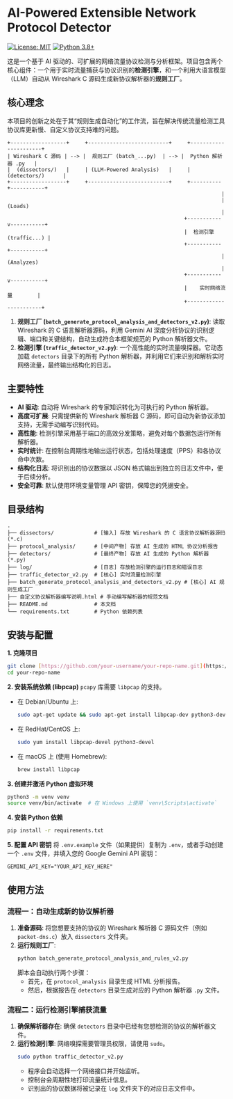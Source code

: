# AI-Powered Extensible Network Protocol Detector

[![License: MIT](https://img.shields.io/badge/License-MIT-yellow.svg)](https://opensource.org/licenses/MIT)
[![Python 3.8+](https://img.shields.io/badge/python-3.8+-blue.svg)](https://www.python.org/downloads/)

这是一个基于 AI 驱动的、可扩展的网络流量协议检测与分析框架。项目包含两个核心组件：一个用于实时流量捕获与协议识别的**检测引擎**，和一个利用大语言模型（LLM）自动从 Wireshark C 源码生成新协议解析器的**规则工厂**。

## 核心理念

本项目的创新之处在于其“规则生成自动化”的工作流，旨在解决传统流量检测工具协议库更新慢、自定义协议支持难的问题。

```
+------------------+     +--------------------------+     +----------------------+
| Wireshark C 源码 | --> |  规则工厂 (batch_...py)  | --> |  Python 解析器 .py   |
|  (dissectors/)   |     | (LLM-Powered Analysis)   |     |    (detectors/)      |
+------------------+     +--------------------------+     +----------+-----------+
                                                                     |
                                                                     | (Loads)
                                                                     |
                                                         +-----------v-----------+
                                                         |  检测引擎 (traffic...) |
                                                         +-----------+-----------+
                                                                     | (Analyzes)
                                                                     |
                                                         +-----------v-----------+
                                                         |    实时网络流量        |
                                                         +-----------------------+
```

1.  **规则工厂 (`batch_generate_protocol_analysis_and_detectors_v2.py`)**: 读取 Wireshark 的 C 语言解析器源码，利用 Gemini AI 深度分析协议的识别逻辑、端口和关键结构，自动生成符合本框架规范的 Python 解析器文件。
2.  **检测引擎 (`traffic_detector_v2.py`)**: 一个高性能的实时流量嗅探器。它动态加载 `detectors` 目录下的所有 Python 解析器，并利用它们来识别和解析实时网络流量，最终输出结构化的日志。

## 主要特性

- **AI 驱动**: 自动将 Wireshark 的专家知识转化为可执行的 Python 解析器。
- **高度可扩展**: 只需提供新的 Wireshark 解析器 C 源码，即可自动为新协议添加支持，无需手动编写识别代码。
- **高性能**: 检测引擎采用基于端口的高效分发策略，避免对每个数据包运行所有解析器。
- **实时统计**: 在控制台周期性地输出运行状态，包括处理速度（PPS）和各协议命中次数。
- **结构化日志**: 将识别出的协议数据以 JSON 格式输出到独立的日志文件中，便于后续分析。
- **安全可靠**: 默认使用环境变量管理 API 密钥，保障您的凭据安全。

## 目录结构

```
.
├── dissectors/             # [输入] 存放 Wireshark 的 C 语言协议解析器源码 (*.c)
├── protocol_analysis/      # [中间产物] 存放 AI 生成的 HTML 协议分析报告
├── detectors/              # [最终产物] 存放 AI 生成的 Python 解析器 (*.py)
├── log/                    # [日志] 存放检测引擎的运行日志和错误日志
├── traffic_detector_v2.py  # [核心] 实时流量检测引擎
├── batch_generate_protocol_analysis_and_detectors_v2.py # [核心] AI 规则生成工厂
├── 自定义协议解析器编写说明.html # 手动编写解析器的规范文档
├── README.md               # 本文档
└── requirements.txt        # Python 依赖列表
```

## 安装与配置

**1. 克隆项目**
```bash
git clone [https://github.com/your-username/your-repo-name.git](https://github.com/your-username/your-repo-name.git)
cd your-repo-name
```

**2. 安装系统依赖 (libpcap)**
`pcapy` 库需要 `libpcap` 的支持。

- 在 Debian/Ubuntu 上:
  ```bash
  sudo apt-get update && sudo apt-get install libpcap-dev python3-dev
  ```
- 在 RedHat/CentOS 上:
  ```bash
  sudo yum install libpcap-devel python3-devel
  ```
- 在 macOS 上 (使用 Homebrew):
  ```bash
  brew install libpcap
  ```

**3. 创建并激活 Python 虚拟环境**
```bash
python3 -m venv venv
source venv/bin/activate  # 在 Windows 上使用 `venv\Scripts\activate`
```

**4. 安装 Python 依赖**
```bash
pip install -r requirements.txt
```

**5. 配置 API 密钥**
将 `.env.example` 文件（如果提供）复制为 `.env`，或者手动创建一个 `.env` 文件，并填入您的 Google Gemini API 密钥：
```
GEMINI_API_KEY="YOUR_API_KEY_HERE"
```

## 使用方法

### 流程一：自动生成新的协议解析器

1.  **准备源码**: 将您想要支持的协议的 Wireshark 解析器 C 源码文件（例如 `packet-dns.c`）放入 `dissectors` 文件夹。
2.  **运行规则工厂**:
    ```bash
    python batch_generate_protocol_analysis_and_rules_v2.py
    ```
    脚本会自动执行两个步骤：
    - 首先，在 `protocol_analysis` 目录生成 HTML 分析报告。
    - 然后，根据报告在 `detectors` 目录生成对应的 Python 解析器 `.py` 文件。

### 流程二：运行检测引擎捕获流量

1.  **确保解析器存在**: 确保 `detectors` 目录中已经有您想检测的协议的解析器文件。
2.  **运行检测引擎**:
    网络嗅探需要管理员权限，请使用 `sudo`。
    ```bash
    sudo python traffic_detector_v2.py
    ```
    - 程序会自动选择一个网络接口并开始监听。
    - 控制台会周期性地打印流量统计信息。
    - 识别出的协议数据将被记录在 `log` 文件夹下的对应日志文件中。
